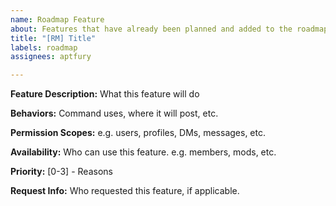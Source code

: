```yaml
---
name: Roadmap Feature
about: Features that have already been planned and added to the roadmap.
title: "[RM] Title"
labels: roadmap
assignees: aptfury

---
```


**Feature Description:**
What this feature will do

**Behaviors:**
Command uses, where it will post, etc.

**Permission Scopes:**
e.g. users, profiles, DMs, messages, etc.

**Availability:**
Who can use this feature. e.g. members, mods, etc.

**Priority:**
[0-3] - Reasons

**Request Info:**
Who requested this feature, if applicable.
